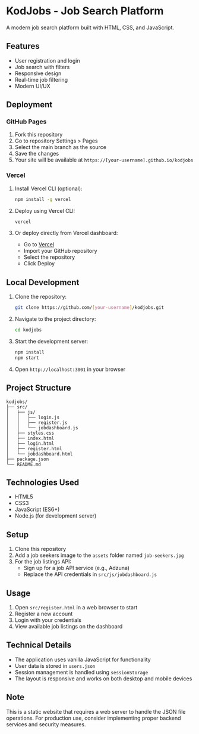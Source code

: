 # KodJobs - Job Search Platform

A modern job search platform built with HTML, CSS, and JavaScript.

## Features

- User registration and login
- Job search with filters
- Responsive design
- Real-time job filtering
- Modern UI/UX

## Deployment

### GitHub Pages

1. Fork this repository
2. Go to repository Settings > Pages
3. Select the main branch as the source
4. Save the changes
5. Your site will be available at `https://[your-username].github.io/kodjobs`

### Vercel

1. Install Vercel CLI (optional):
   ```bash
   npm install -g vercel
   ```

2. Deploy using Vercel CLI:
   ```bash
   vercel
   ```

3. Or deploy directly from Vercel dashboard:
   - Go to [Vercel](https://vercel.com)
   - Import your GitHub repository
   - Select the repository
   - Click Deploy

## Local Development

1. Clone the repository:
   ```bash
   git clone https://github.com/[your-username]/kodjobs.git
   ```

2. Navigate to the project directory:
   ```bash
   cd kodjobs
   ```

3. Start the development server:
   ```bash
   npm install
   npm start
   ```

4. Open `http://localhost:3001` in your browser

## Project Structure

```
kodjobs/
├── src/
│   ├── js/
│   │   ├── login.js
│   │   ├── register.js
│   │   └── jobdashboard.js
│   ├── styles.css
│   ├── index.html
│   ├── login.html
│   ├── register.html
│   └── jobdashboard.html
├── package.json
└── README.md
```

## Technologies Used

- HTML5
- CSS3
- JavaScript (ES6+)
- Node.js (for development server)

## Setup

1. Clone this repository
2. Add a job seekers image to the `assets` folder named `job-seekers.jpg`
3. For the job listings API:
   - Sign up for a job API service (e.g., Adzuna)
   - Replace the API credentials in `src/js/jobdashboard.js`

## Usage

1. Open `src/register.html` in a web browser to start
2. Register a new account
3. Login with your credentials
4. View available job listings on the dashboard

## Technical Details

- The application uses vanilla JavaScript for functionality
- User data is stored in `users.json`
- Session management is handled using `sessionStorage`
- The layout is responsive and works on both desktop and mobile devices

## Note

This is a static website that requires a web server to handle the JSON file operations. For production use, consider implementing proper backend services and security measures. 